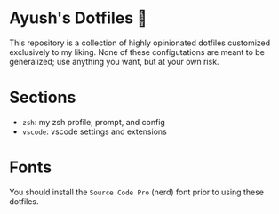 # Ayush's Dotfiles 🔧

This repository is a collection of highly opinionated dotfiles customized exclusively to my liking. None of these configutations are meant to be generalized; use anything you want, but at your own risk.

# Sections

- `zsh`: my zsh profile, prompt, and config
- `vscode`: vscode settings and extensions

# Fonts

You should install the `Source Code Pro` (nerd) font prior to using these dotfiles.
